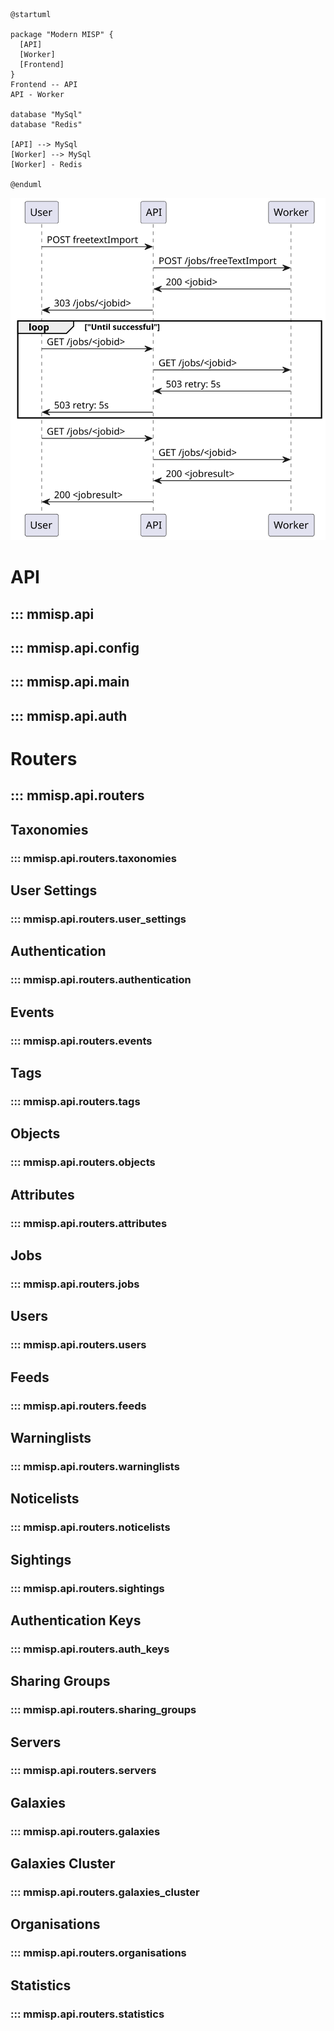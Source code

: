 
```puml
@startuml

package "Modern MISP" {
  [API]
  [Worker]
  [Frontend]
}
Frontend -- API
API - Worker

database "MySql"
database "Redis"

[API] --> MySql
[Worker] --> MySql
[Worker] - Redis

@enduml
```

![api-worker-integration](diagrams/api-worker-integration.svg)


# API
## ::: mmisp.api
## ::: mmisp.api.config
## ::: mmisp.api.main
## ::: mmisp.api.auth
# Routers
## ::: mmisp.api.routers
## Taxonomies
### ::: mmisp.api.routers.taxonomies
## User Settings
### ::: mmisp.api.routers.user_settings
## Authentication
### ::: mmisp.api.routers.authentication
## Events
### ::: mmisp.api.routers.events
## Tags
### ::: mmisp.api.routers.tags
## Objects
### ::: mmisp.api.routers.objects
## Attributes
### ::: mmisp.api.routers.attributes
## Jobs
### ::: mmisp.api.routers.jobs
## Users
### ::: mmisp.api.routers.users
## Feeds
### ::: mmisp.api.routers.feeds
## Warninglists
### ::: mmisp.api.routers.warninglists
## Noticelists
### ::: mmisp.api.routers.noticelists
## Sightings
### ::: mmisp.api.routers.sightings
## Authentication Keys
### ::: mmisp.api.routers.auth_keys
## Sharing Groups
### ::: mmisp.api.routers.sharing_groups
## Servers
### ::: mmisp.api.routers.servers
## Galaxies
### ::: mmisp.api.routers.galaxies
## Galaxies Cluster
### ::: mmisp.api.routers.galaxies_cluster
## Organisations
### ::: mmisp.api.routers.organisations
## Statistics
### ::: mmisp.api.routers.statistics
